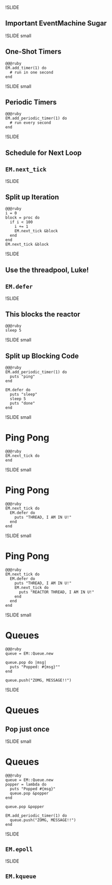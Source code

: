 !SLIDE

## Important EventMachine Sugar ##

!SLIDE small

## One-Shot Timers ##

    @@@ruby
    EM.add_timer(1) do
      # run in one second
    end

!SLIDE small

## Periodic Timers ##

    @@@ruby
    EM.add_periodic_timer(1) do
      # run every second
    end

!SLIDE

## Schedule for Next Loop ##

## `EM.next_tick` ##

!SLIDE

## Split up Iteration ##

    @@@ruby
    i = 0
    block = proc do
      if i < 100
        i += 1
        EM.next_tick &block
      end
    end
    EM.next_tick &block

!SLIDE

## Use the threadpool, Luke! ##

## `EM.defer` ##

!SLIDE

## This blocks the reactor ##

    @@@ruby
    sleep 5

!SLIDE small

## Split up Blocking Code ##

    @@@ruby
    EM.add_periodic_timer(1) do
      puts "ping"
    end

    EM.defer do
      puts "sleep"
      sleep 5
      puts "done"
    end

!SLIDE small

# Ping Pong #

    @@@ruby
    EM.next_tick do
    end

!SLIDE small

# Ping Pong #

    @@@ruby
    EM.next_tick do
      EM.defer do
        puts "THREAD, I AM IN U!"
      end
    end

!SLIDE small

# Ping Pong #

    @@@ruby
    EM.next_tick do
      EM.defer do
        puts "THREAD, I AM IN U!"
        EM.next_tick do
          puts "REACTOR THREAD, I AM IN U!"
        end
      end
    end

!SLIDE small

# Queues #

    @@@ruby
    queue = EM::Queue.new

    queue.pop do |msg|
      puts "Popped: #{msg}""
    end

    queue.push("ZOMG, MESSAGE!!")

!SLIDE

# Queues #

## Pop just once ##

!SLIDE small

# Queues #

    @@@ruby
    queue = EM::Queue.new
    popper = lambda do 
      puts "Popped #{msg}"
      queue.pop &popper
    end

    queue.pop &popper

    EM.add_periodic_timer(1) do
      queue.push("ZOMG, MESSAGE!!")
    end

!SLIDE

## `EM.epoll` ##

!SLIDE

## `EM.kqueue` ##
